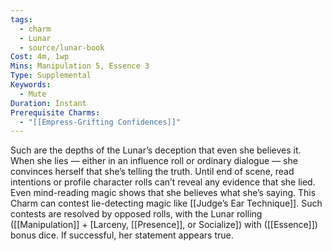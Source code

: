 ```yaml
---
tags:
  - charm
  - Lunar
  - source/lunar-book
Cost: 4m, 1wp
Mins: Manipulation 5, Essence 3
Type: Supplemental
Keywords:
  - Mute
Duration: Instant
Prerequisite Charms:
  - "[[Empress-Grifting Confidences]]"
---
```

Such are the depths of the Lunar’s deception that even she believes it. When she lies — either in an influence roll or ordinary dialogue — she convinces herself that she’s telling the truth. Until end of scene, read intentions or profile character rolls can’t reveal any evidence that she lied. Even mind-reading magic shows that she believes what she’s saying. This Charm can contest lie-detecting magic like [[Judge’s Ear Technique]]. Such contests are resolved by opposed rolls, with the Lunar rolling ([[Manipulation]] + [Larceny, [[Presence]], or Socialize]) with ([[Essence]]) bonus dice. If successful, her statement appears true.